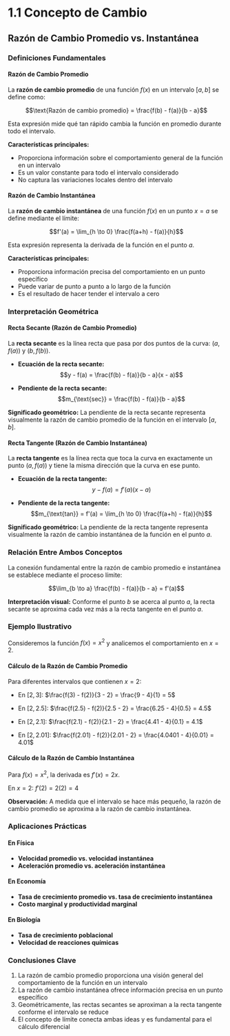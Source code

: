 # 1.1 Concepto de Cambio

## Razón de Cambio Promedio vs. Instantánea

### Definiciones Fundamentales

#### Razón de Cambio Promedio

La **razón de cambio promedio** de una función $f(x)$ en un intervalo $[a, b]$ se define como:

$$\text{Razón de cambio promedio} = \frac{f(b) - f(a)}{b - a}$$

Esta expresión mide qué tan rápido cambia la función en promedio durante todo el intervalo.

**Características principales:**
- Proporciona información sobre el comportamiento general de la función en un intervalo
- Es un valor constante para todo el intervalo considerado
- No captura las variaciones locales dentro del intervalo

#### Razón de Cambio Instantánea

La **razón de cambio instantánea** de una función $f(x)$ en un punto $x = a$ se define mediante el límite:

$$f'(a) = \lim_{h \to 0} \frac{f(a+h) - f(a)}{h}$$

Esta expresión representa la derivada de la función en el punto $a$.

**Características principales:**
- Proporciona información precisa del comportamiento en un punto específico
- Puede variar de punto a punto a lo largo de la función
- Es el resultado de hacer tender el intervalo a cero

### Interpretación Geométrica

#### Recta Secante (Razón de Cambio Promedio)

La **recta secante** es la línea recta que pasa por dos puntos de la curva: $(a, f(a))$ y $(b, f(b))$.

- **Ecuación de la recta secante:**
  $$y - f(a) = \frac{f(b) - f(a)}{b - a}(x - a)$$

- **Pendiente de la recta secante:**
  $$m_{\text{sec}} = \frac{f(b) - f(a)}{b - a}$$

**Significado geométrico:** La pendiente de la recta secante representa visualmente la razón de cambio promedio de la función en el intervalo $[a, b]$.

#### Recta Tangente (Razón de Cambio Instantánea)

La **recta tangente** es la línea recta que toca la curva en exactamente un punto $(a, f(a))$ y tiene la misma dirección que la curva en ese punto.

- **Ecuación de la recta tangente:**
  $$y - f(a) = f'(a)(x - a)$$

- **Pendiente de la recta tangente:**
  $$m_{\text{tan}} = f'(a) = \lim_{h \to 0} \frac{f(a+h) - f(a)}{h}$$

**Significado geométrico:** La pendiente de la recta tangente representa visualmente la razón de cambio instantánea de la función en el punto $a$.

### Relación Entre Ambos Conceptos

La conexión fundamental entre la razón de cambio promedio e instantánea se establece mediante el proceso límite:

$$\lim_{b \to a} \frac{f(b) - f(a)}{b - a} = f'(a)$$

**Interpretación visual:** Conforme el punto $b$ se acerca al punto $a$, la recta secante se aproxima cada vez más a la recta tangente en el punto $a$.

### Ejemplo Ilustrativo

Consideremos la función $f(x) = x^2$ y analicemos el comportamiento en $x = 2$.

#### Cálculo de la Razón de Cambio Promedio

Para diferentes intervalos que contienen $x = 2$:

- En $[2, 3]$: $\frac{f(3) - f(2)}{3 - 2} = \frac{9 - 4}{1} = 5$

- En $[2, 2.5]$: $\frac{f(2.5) - f(2)}{2.5 - 2} = \frac{6.25 - 4}{0.5} = 4.5$

- En $[2, 2.1]$: $\frac{f(2.1) - f(2)}{2.1 - 2} = \frac{4.41 - 4}{0.1} = 4.1$

- En $[2, 2.01]$: $\frac{f(2.01) - f(2)}{2.01 - 2} = \frac{4.0401 - 4}{0.01} = 4.01$

#### Cálculo de la Razón de Cambio Instantánea

Para $f(x) = x^2$, la derivada es $f'(x) = 2x$.

En $x = 2$: $f'(2) = 2(2) = 4$

**Observación:** A medida que el intervalo se hace más pequeño, la razón de cambio promedio se aproxima a la razón de cambio instantánea.

### Aplicaciones Prácticas

#### En Física
- **Velocidad promedio vs. velocidad instantánea**
- **Aceleración promedio vs. aceleración instantánea**

#### En Economía
- **Tasa de crecimiento promedio vs. tasa de crecimiento instantánea**
- **Costo marginal y productividad marginal**

#### En Biología
- **Tasa de crecimiento poblacional**
- **Velocidad de reacciones químicas**

### Conclusiones Clave

1. La razón de cambio promedio proporciona una visión general del comportamiento de la función en un intervalo
2. La razón de cambio instantánea ofrece información precisa en un punto específico
3. Geométricamente, las rectas secantes se aproximan a la recta tangente conforme el intervalo se reduce
4. El concepto de límite conecta ambas ideas y es fundamental para el cálculo diferencial